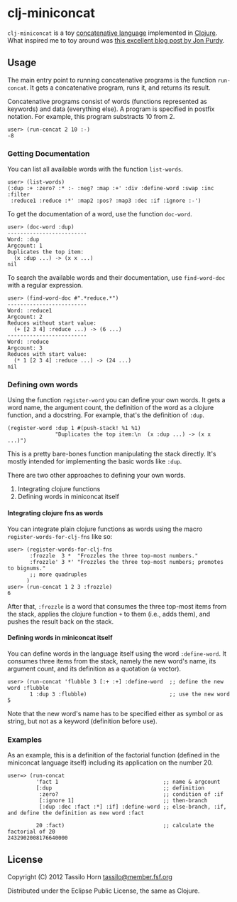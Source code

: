 # clj-miniconcat

`clj-miniconcat` is a toy [concatenative language](http://concatenative.org)
implemented in [Clojure](http://www.clojure.org/).  What inspired me to toy
around was
[this excellent blog post by Jon Purdy](http://evincarofautumn.blogspot.com/2012/02/why-concatenative-programming-matters.html).

## Usage

The main entry point to running concatenative programs is the function
`run-concat`.  It gets a concatenative program, runs it, and returns its
result.

Concatenative programs consist of words (functions represented as keywords) and
data (everything else).  A program is specified in postfix notation.  For
example, this program substracts 10 from 2.

```
user> (run-concat 2 10 :-)
-8
```
### Getting Documentation

You can list all available words with the function `list-words`.

```
user> (list-words)
(:dup :+ :zero? :* :- :neg? :map :+' :div :define-word :swap :inc :filter
 :reduce1 :reduce :*' :map2 :pos? :map3 :dec :if :ignore :-')
```

To get the documentation of a word, use the function `doc-word`.

```
user> (doc-word :dup)
-------------------------
Word: :dup
Argcount: 1
Duplicates the top item:
  (x :dup ...) -> (x x ...)
nil
```

To search the available words and their documentation, use `find-word-doc` with
a regular expression.

```
user> (find-word-doc #".*reduce.*")
-------------------------
Word: :reduce1
Argcount: 2
Reduces without start value:
  (+ [2 3 4] :reduce ...) -> (6 ...)
-------------------------
Word: :reduce
Argcount: 3
Reduces with start value:
  (* 1 [2 3 4] :reduce ...) -> (24 ...)
nil
```

### Defining own words

Using the function `register-word` you can define your own words.  It gets a
word name, the argument count, the definition of the word as a clojure
function, and a docstring.  For example, that's the definition of `:dup`.

```
(register-word :dup 1 #(push-stack! %1 %1)
               "Duplicates the top item:\n  (x :dup ...) -> (x x ...)")
```

This is a pretty bare-bones function manipulating the stack directly.  It's
mostly intended for implementing the basic words like `:dup`.

There are two other approaches to defining your own words.

1. Integrating clojure functions
2. Defining words in miniconcat itself

#### Integrating clojure fns as words

You can integrate plain clojure functions as words using the macro
`register-words-for-clj-fns` like so:

```
user> (register-words-for-clj-fns
       :frozzle  3 *  "Frozzles the three top-most numbers."
       :frozzle' 3 *' "Frozzles the three top-most numbers; promotes to bignums."
       ;; more quadruples
      )
user> (run-concat 1 2 3 :frozzle)
6
```

After that, `:frozzle` is a word that consumes the three top-most items from
the stack, applies the clojure function `+` to them (i.e., adds them), and
pushes the result back on the stack.

#### Defining words in miniconcat itself

You can define words in the language itself using the word `:define-word`.  It
consumes three items from the stack, namely the new word's name, its argument
count, and its definition as a quotation (a vector).

```
user> (run-concat 'flubble 3 [:+ :+] :define-word  ;; define the new word :flubble
       1 :dup 3 :flubble)                          ;; use the new word
5
```

Note that the new word's name has to be specified either as symbol or as
string, but not as a keyword (definition before use).

### Examples

As an example, this is a definition of the factorial function (defined in the
miniconcat language itself) including its application on the number 20.

```
user=> (run-concat
         'fact 1                                 ;; name & argcount
         [:dup                                   ;; definition
          :zero?                                 ;; condition of :if
          [:ignore 1]                            ;; then-branch
          [:dup :dec :fact :*] :if] :define-word ;; else-branch, :if, and define the definition as new word :fact

         20 :fact)                               ;; calculate the factorial of 20
2432902008176640000
```

## License

Copyright (C) 2012 Tassilo Horn <tassilo@member.fsf.org>

Distributed under the Eclipse Public License, the same as Clojure.
